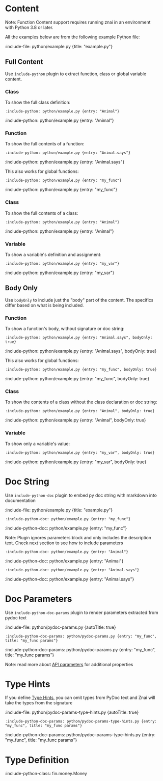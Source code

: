 # Content

Note: Function Content support requires running znai in an environment with Python 3.8 or later.

All the examples below are from the following example Python file:

:include-file: python/example.py {title: "example.py"}

## Full Content

Use `include-python` plugin to extract function, class or global variable content.

### Class

To show the full class definition:

    :include-python: python/example.py {entry: "Animal"}

:include-python: python/example.py {entry: "Animal"}

### Function

To show the full contents of a function:

    :include-python: python/example.py {entry: "Animal.says"}

:include-python: python/example.py {entry: "Animal.says"}

This also works for global functions:

    :include-python: python/example.py {entry: "my_func"}

:include-python: python/example.py {entry: "my_func"}

### Class

To show the full contents of a class:

    :include-python: python/example.py {entry: "Animal"}

:include-python: python/example.py {entry: "Animal"}

### Variable

To show a variable's definition and assignment:

    :include-python: python/example.py {entry: "my_var"}

:include-python: python/example.py {entry: "my_var"}

## Body Only

Use `bodyOnly` to include just the "body" part of the content.  The specifics differ based on what is being included.

### Function

To show a function's body, without signature or doc string:

    :include-python: python/example.py {entry: "Animal.says", bodyOnly: true}

:include-python: python/example.py {entry: "Animal.says", bodyOnly: true}

This also works for global functions:

    :include-python: python/example.py {entry: "my_func", bodyOnly: true}

:include-python: python/example.py {entry: "my_func", bodyOnly: true}

### Class

To show the contents of a class without the class declaration or doc string:

    :include-python: python/example.py {entry: "Animal", bodyOnly: true}

:include-python: python/example.py {entry: "Animal", bodyOnly: true}

### Variable

To show only a variable's value:

    :include-python: python/example.py {entry: "my_var", bodyOnly: true}

:include-python: python/example.py {entry: "my_var", bodyOnly: true}

# Doc String

Use `include-python-doc` plugin to embed py doc string with markdown into documentation

:include-file: python/example.py {title: "example.py"}

    :include-python-doc: python/example.py {entry: "my_func"}

:include-python-doc: python/example.py {entry: "my_func"}

Note: Plugin ignores parameters block and only includes the description text. Check next section to see how to include
parameters

    :include-python-doc: python/example.py {entry: "Animal"}

:include-python-doc: python/example.py {entry: "Animal"}

    :include-python-doc: python/example.py {entry: "Animal.says"}
    
:include-python-doc: python/example.py {entry: "Animal.says"}

# Doc Parameters

Use `include-python-doc-params` plugin to render parameters extracted from pydoc text

:include-file: python/pydoc-params.py {autoTitle: true}

    :include-python-doc-params: python/pydoc-params.py {entry: "my_func", title: "my_func params"}

:include-python-doc-params: python/pydoc-params.py {entry: "my_func", title: "my_func params"}

Note: read more about [API parameters](snippets/api-parameters) for additional properties   

# Type Hints

If you define [Type Hints](https://docs.python.org/3/library/typing.html), you can omit types from PyDoc text and Znai will take the types from the signature

:include-file: python/pydoc-params-type-hints.py {autoTitle: true}

    :include-python-doc-params: python/pydoc-params-type-hints.py {entry: "my_func", title: "my_func params"}

:include-python-doc-params: python/pydoc-params-type-hints.py {entry: "my_func", title: "my_func params"}

# Type Definition

:include-python-class: fin.money.Money